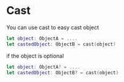# Cast

You can use cast to easy cast object 
```Swift
let object: ObjectA = ....
let castedObject: ObjectB = cast(object)
````

if the object is optional
```Swift
let object: ObjectA? = ....
let castedObject: ObjectB? = cast(object)
````
